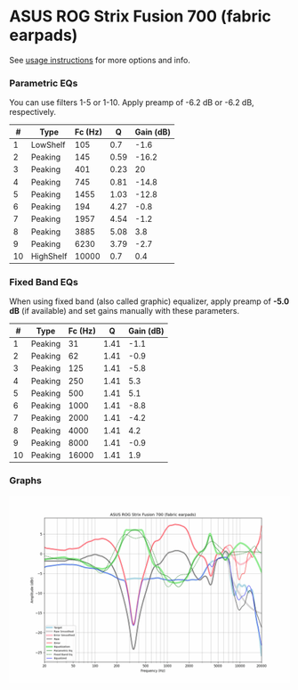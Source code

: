 # ASUS ROG Strix Fusion 700 (fabric earpads)
See [usage instructions](https://github.com/jaakkopasanen/AutoEq#usage) for more options and info.

### Parametric EQs
You can use filters 1-5 or 1-10. Apply preamp of -6.2 dB or -6.2 dB, respectively.

|   # | Type      |   Fc (Hz) |    Q |   Gain (dB) |
|-----|-----------|-----------|------|-------------|
|   1 | LowShelf  |       105 | 0.7  |        -1.6 |
|   2 | Peaking   |       145 | 0.59 |       -16.2 |
|   3 | Peaking   |       401 | 0.23 |        20   |
|   4 | Peaking   |       745 | 0.81 |       -14.8 |
|   5 | Peaking   |      1455 | 1.03 |       -12.8 |
|   6 | Peaking   |       194 | 4.27 |        -0.8 |
|   7 | Peaking   |      1957 | 4.54 |        -1.2 |
|   8 | Peaking   |      3885 | 5.08 |         3.8 |
|   9 | Peaking   |      6230 | 3.79 |        -2.7 |
|  10 | HighShelf |     10000 | 0.7  |         0.4 |

### Fixed Band EQs
When using fixed band (also called graphic) equalizer, apply preamp of **-5.0 dB** (if available) and set gains manually with these parameters.

|   # | Type    |   Fc (Hz) |    Q |   Gain (dB) |
|-----|---------|-----------|------|-------------|
|   1 | Peaking |        31 | 1.41 |        -1.1 |
|   2 | Peaking |        62 | 1.41 |        -0.9 |
|   3 | Peaking |       125 | 1.41 |        -5.8 |
|   4 | Peaking |       250 | 1.41 |         5.3 |
|   5 | Peaking |       500 | 1.41 |         5.1 |
|   6 | Peaking |      1000 | 1.41 |        -8.8 |
|   7 | Peaking |      2000 | 1.41 |        -4.2 |
|   8 | Peaking |      4000 | 1.41 |         4.2 |
|   9 | Peaking |      8000 | 1.41 |        -0.9 |
|  10 | Peaking |     16000 | 1.41 |         1.9 |

### Graphs
![](./ASUS%20ROG%20Strix%20Fusion%20700%20(fabric%20earpads).png)
